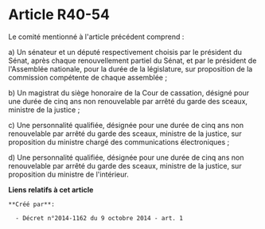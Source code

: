 # Article R40-54

Le comité mentionné à l'article précédent comprend :

a) Un sénateur et un député respectivement choisis par le président du Sénat, après chaque renouvellement partiel du Sénat,
et par le président de l'Assemblée nationale, pour la durée de la législature, sur proposition de la commission compétente de
chaque assemblée ;

b) Un magistrat du siège honoraire de la Cour de cassation, désigné pour une durée de cinq ans non renouvelable par arrêté du
garde des sceaux, ministre de la justice ;

c) Une personnalité qualifiée, désignée pour une durée de cinq ans non renouvelable par arrêté du garde des sceaux, ministre
de la justice, sur proposition du ministre chargé des communications électroniques ;

d) Une personnalité qualifiée, désignée pour une durée de cinq ans non renouvelable par arrêté du garde des sceaux, ministre
de la justice, sur proposition du ministre de l'intérieur.

**Liens relatifs à cet article**

	**Créé par**:

	  - Décret n°2014-1162 du 9 octobre 2014 - art. 1
